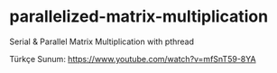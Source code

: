 # parallelized-matrix-multiplication
Serial &amp; Parallel Matrix Multiplication with pthread

Türkçe Sunum: https://www.youtube.com/watch?v=mfSnT59-8YA
